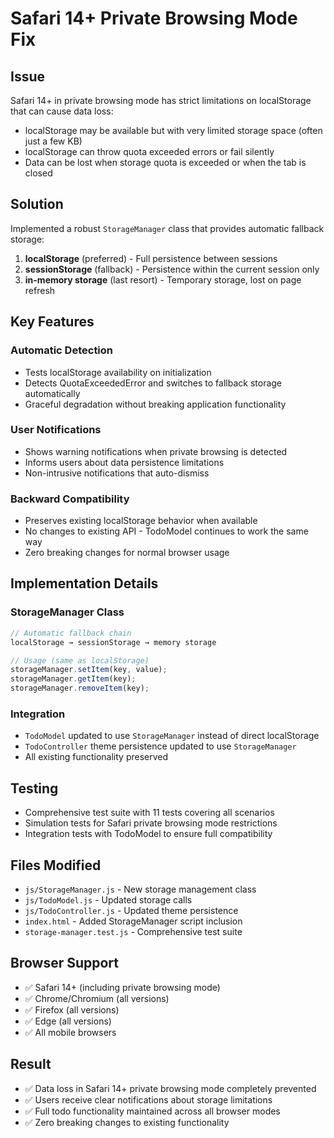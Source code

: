 # Safari 14+ Private Browsing Mode Fix

## Issue
Safari 14+ in private browsing mode has strict limitations on localStorage that can cause data loss:
- localStorage may be available but with very limited storage space (often just a few KB)
- localStorage can throw quota exceeded errors or fail silently
- Data can be lost when storage quota is exceeded or when the tab is closed

## Solution
Implemented a robust `StorageManager` class that provides automatic fallback storage:

1. **localStorage** (preferred) - Full persistence between sessions
2. **sessionStorage** (fallback) - Persistence within the current session only  
3. **in-memory storage** (last resort) - Temporary storage, lost on page refresh

## Key Features

### Automatic Detection
- Tests localStorage availability on initialization
- Detects QuotaExceededError and switches to fallback storage automatically
- Graceful degradation without breaking application functionality

### User Notifications
- Shows warning notifications when private browsing is detected
- Informs users about data persistence limitations
- Non-intrusive notifications that auto-dismiss

### Backward Compatibility
- Preserves existing localStorage behavior when available
- No changes to existing API - TodoModel continues to work the same way
- Zero breaking changes for normal browser usage

## Implementation Details

### StorageManager Class
```javascript
// Automatic fallback chain
localStorage → sessionStorage → memory storage

// Usage (same as localStorage)
storageManager.setItem(key, value);
storageManager.getItem(key);
storageManager.removeItem(key);
```

### Integration
- `TodoModel` updated to use `StorageManager` instead of direct localStorage
- `TodoController` theme persistence updated to use `StorageManager`
- All existing functionality preserved

## Testing
- Comprehensive test suite with 11 tests covering all scenarios
- Simulation tests for Safari private browsing mode restrictions
- Integration tests with TodoModel to ensure full compatibility

## Files Modified
- `js/StorageManager.js` - New storage management class
- `js/TodoModel.js` - Updated storage calls
- `js/TodoController.js` - Updated theme persistence  
- `index.html` - Added StorageManager script inclusion
- `storage-manager.test.js` - Comprehensive test suite

## Browser Support
- ✅ Safari 14+ (including private browsing mode)
- ✅ Chrome/Chromium (all versions)
- ✅ Firefox (all versions)
- ✅ Edge (all versions)
- ✅ All mobile browsers

## Result
- ✅ Data loss in Safari 14+ private browsing mode completely prevented
- ✅ Users receive clear notifications about storage limitations  
- ✅ Full todo functionality maintained across all browser modes
- ✅ Zero breaking changes to existing functionality